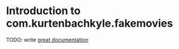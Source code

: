 # Introduction to com.kurtenbachkyle.fakemovies

TODO: write [great documentation](http://jacobian.org/writing/what-to-write/)
